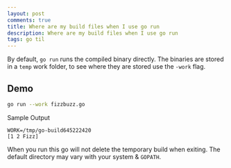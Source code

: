 ```yaml
---
layout: post
comments: true
title: Where are my build files when I use go run
description: Where are my build files when I use go run
tags: go til
---
```


By default, `go run` runs the compiled binary directly.
The binaries are stored in a `temp` work folder, to see where they are stored use the `-work` flag.


## Demo

```bash
go run --work fizzbuzz.go
```

Sample Output

```
WORK=/tmp/go-build645222420
[1 2 Fizz]
```

When you run this go will not delete the temporary build when exiting.
The default directory may vary with your system & `GOPATH`.